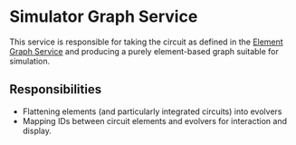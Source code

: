 # Simulator Graph Service

This service is responsible for taking the circuit as defined in the [Element Graph Service](../element-graph) and producing a purely element-based graph suitable for simulation.

## Responsibilities

- Flattening elements (and particularly integrated circuits) into evolvers
- Mapping IDs between circuit elements and evolvers for interaction and display.

